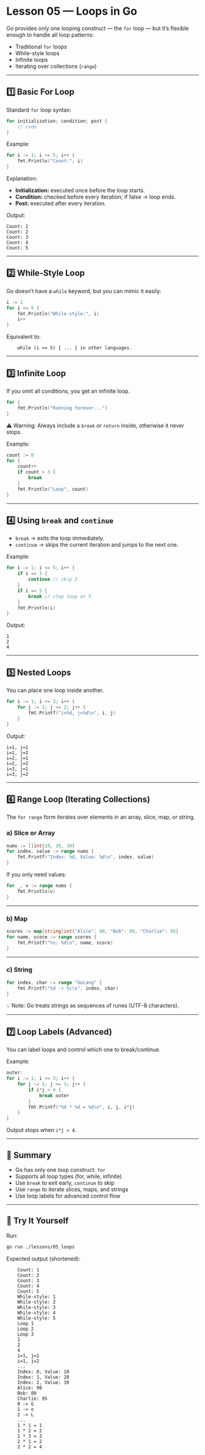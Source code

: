# Lesson 05 — Loops in Go

Go provides only one looping construct — the `for` loop — but it’s flexible enough to handle all loop patterns:

- Traditional `for` loops
- While-style loops
- Infinite loops
- Iterating over collections (`range`)

---

## 1️⃣ Basic For Loop

Standard `for` loop syntax:

```go
for initialization; condition; post {
    // code
}
```

Example:

```go
for i := 1; i <= 5; i++ {
    fmt.Println("Count:", i)
}
```

Explanation:

- **Initialization:** executed once before the loop starts.
- **Condition:** checked before every iteration; if false → loop ends.
- **Post:** executed after every iteration.

Output:

```plaintext
Count: 1
Count: 2
Count: 3
Count: 4
Count: 5
```

---

## 2️⃣ While-Style Loop

Go doesn’t have a `while` keyword, but you can mimic it easily:

```go
i := 1
for i <= 5 {
    fmt.Println("While-style:", i)
    i++
}
```

Equivalent to:

```plaintext
    while (i <= 5) { ... } in other languages.
```

---

## 3️⃣ Infinite Loop

If you omit all conditions, you get an infinite loop.

```go
for {
    fmt.Println("Running forever...")
}
```

⚠️ Warning: Always include a `break` or `return` inside, otherwise it never stops.

Example:

```go
count := 0
for {
    count++
    if count > 3 {
        break
    }
    fmt.Println("Loop", count)
}
```

---

## 4️⃣ Using `break` and `continue`

- `break` → exits the loop immediately.
- `continue` → skips the current iteration and jumps to the next one.

Example:

```go
for i := 1; i <= 5; i++ {
    if i == 3 {
        continue // skip 3
    }
    if i == 5 {
        break // stop loop at 5
    }
    fmt.Println(i)
}
```

Output:

```plaintext
1
2
4
```

---

## 5️⃣ Nested Loops

You can place one loop inside another.

```go
for i := 1; i <= 3; i++ {
    for j := 1; j <= 2; j++ {
        fmt.Printf("i=%d, j=%d\n", i, j)
    }
}
```

Output:

```plaintext
i=1, j=1
i=1, j=2
i=2, j=1
i=2, j=2
i=3, j=1
i=3, j=2
```

---

## 6️⃣ Range Loop (Iterating Collections)

The `for range` form iterates over elements in an array, slice, map, or string.

### a) Slice or Array

```go
nums := []int{10, 20, 30}
for index, value := range nums {
    fmt.Printf("Index: %d, Value: %d\n", index, value)
}
```

If you only need values:

```go
for _, v := range nums {
    fmt.Println(v)
}
```

---

### b) Map

```go
scores := map[string]int{"Alice": 90, "Bob": 80, "Charlie": 95}
for name, score := range scores {
    fmt.Printf("%s: %d\n", name, score)
}
```

---

### c) String

```go
for index, char := range "GoLang" {
    fmt.Printf("%d -> %c\n", index, char)
}
```

💡 Note: Go treats strings as sequences of runes (UTF-8 characters).

---

## 7️⃣ Loop Labels (Advanced)

You can label loops and control which one to break/continue.

Example:

```go
outer:
for i := 1; i <= 3; i++ {
    for j := 1; j <= 3; j++ {
        if i*j > 4 {
            break outer
        }
        fmt.Printf("%d * %d = %d\n", i, j, i*j)
    }
}
```

Output stops when `i*j > 4`.

---

## 🧠 Summary

- Go has only one loop construct: `for`
- Supports all loop types (for, while, infinite)
- Use `break` to exit early, `continue` to skip
- Use `range` to iterate slices, maps, and strings
- Use loop labels for advanced control flow

---

## 🚀 Try It Yourself

Run:

```bash
go run ./lessons/05_loops
```

Expected output (shortened):

```plaintext
    Count: 1
    Count: 2
    Count: 3
    Count: 4
    Count: 5
    While-style: 1
    While-style: 2
    While-style: 3
    While-style: 4
    While-style: 5
    Loop 1
    Loop 2
    Loop 3
    1
    2
    4
    i=1, j=1
    i=1, j=2
    ...
    Index: 0, Value: 10
    Index: 1, Value: 20
    Index: 2, Value: 30
    Alice: 90
    Bob: 80
    Charlie: 95
    0 -> G
    1 -> o
    2 -> L
    ...
    1 * 1 = 1
    1 * 2 = 2
    1 * 3 = 3
    2 * 1 = 2
    2 * 2 = 4
```
